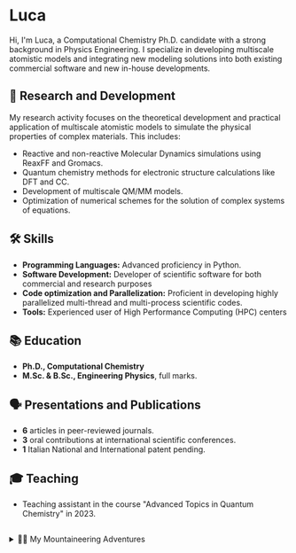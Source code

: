 # Luca

Hi, I'm Luca, a Computational Chemistry Ph.D. candidate with a strong background in Physics Engineering. 
I specialize in developing multiscale atomistic models and integrating new modeling solutions into both existing commercial software and new in-house developments.

## 🔬 Research and Development

My research activity focuses on the theoretical development and practical application of multiscale atomistic models to simulate the physical properties of complex materials. 
This includes:

- Reactive and non-reactive Molecular Dynamics simulations using ReaxFF and Gromacs.
- Quantum chemistry methods for electronic structure calculations like DFT and CC.
- Development of multiscale QM/MM models.
- Optimization of numerical schemes for the solution of complex systems of equations.

## 🛠 Skills

- **Programming Languages:** Advanced proficiency in Python.
- **Software Development:** Developer of scientific software for both commercial and research purposes
- **Code optimization and Parallelization:** Proficient in developing highly parallelized multi-thread and multi-process scientific codes.
- **Tools:** Experienced user of High Performance Computing (HPC) centers

## 📚 Education

- **Ph.D., Computational Chemistry** 
- **M.Sc. & B.Sc., Engineering Physics**, full marks.

## 🗣️ Presentations and Publications

- **6** articles in peer-reviewed journals.
- **3** oral contributions at international scientific conferences.
- **1** Italian National and International patent pending.

## 🎓 Teaching

- Teaching assistant in the course "Advanced Topics in Quantum Chemistry" in 2023.

##

<details>
  <summary> 🧗🏼 My Mountaineering Adventures</summary>
  <br><br>
  Ok all this was quite boring..
  <br>
  Outside of my professional life, I am a passionate alpinist with more than 60 alpine climbs on record. 
  <br>
  The mountains help me put life's problems into perspective :)

<br><br>
Below are some photos I like from my climbs:
<div>
    <img src="https://github.com/luca-nik/luca/blob/main/images/IMG_20230713_192947_840.jpg" width="300", alt="On the summit of the Dent du Geant on the Mont Blanc Massif, 4013 slm">
  <div style="text-align: center;"> On the summit of the Dent du Geant 
   on the Mont Blanc Massif, 4013 slm (2023)</div>
</div>
<br><br>
<div>
    <img src="https://github.com/luca-nik/luca/blob/main/images/20240216_102812(1).jpg" width="300", alt="">
  <div style="text-align: center;">On the second pitch of the "Sword of Damocles" ice waterfall (2024)</div>
</div>
